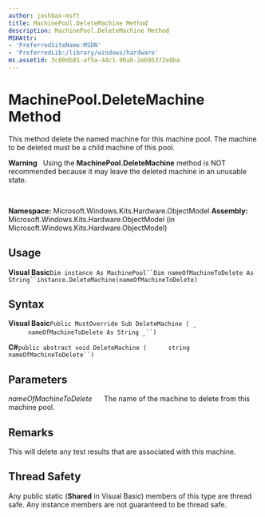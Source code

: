 ```yaml
---
author: joshbax-msft
title: MachinePool.DeleteMachine Method
description: MachinePool.DeleteMachine Method
MSHAttr:
- 'PreferredSiteName:MSDN'
- 'PreferredLib:/library/windows/hardware'
ms.assetid: 3c00db81-af5a-44c1-90ab-2eb95372e8ba
---
```


# MachinePool.DeleteMachine Method


This method delete the named machine for this machine pool. The machine to be deleted must be a child machine of this pool.

**Warning**  
Using the **MachinePool.DeleteMachine** method is NOT recommended because it may leave the deleted machine in an unusable state.

 

**Namespace:** Microsoft.Windows.Kits.Hardware.ObjectModel **Assembly:** Microsoft.Windows.Kits.Hardware.ObjectModel (in Microsoft.Windows.Kits.Hardware.ObjectModel)

## Usage


**Visual Basic**`Dim instance As MachinePool``Dim nameOfMachineToDelete As String``instance.DeleteMachine(nameOfMachineToDelete)`

## Syntax


**Visual Basic**`Public MustOverride Sub DeleteMachine ( _`           `nameOfMachineToDelete As String _``) `

**C#**`public abstract void DeleteMachine (`           `string nameOfMachineToDelete``)`

## Parameters


*nameOfMachineToDelete*      The name of the machine to delete from this machine pool.

## Remarks


This will delete any test results that are associated with this machine.

## Thread Safety


Any public static (**Shared** in Visual Basic) members of this type are thread safe. Any instance members are not guaranteed to be thread safe.

 

 






